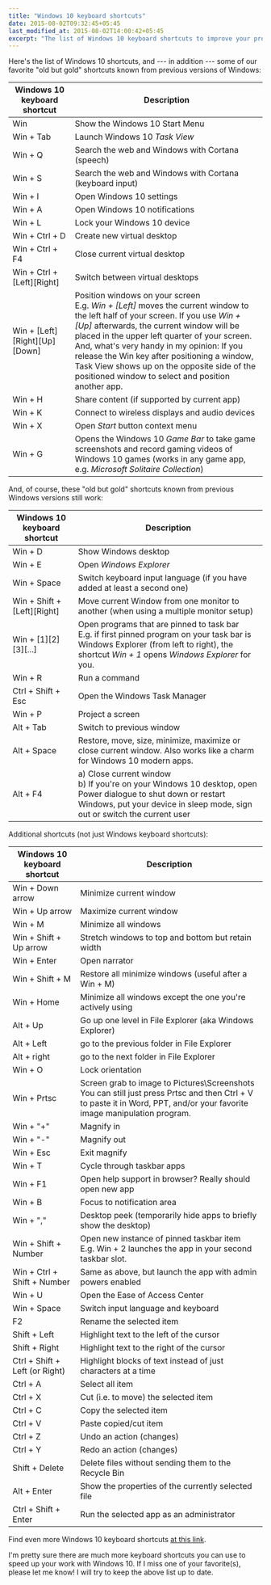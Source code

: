 ```yaml
---
title: "Windows 10 keyboard shortcuts"
date: 2015-08-02T09:32:45+05:45
last_modified_at: 2015-08-02T14:00:42+05:45
excerpt: "The list of Windows 10 keyboard shortcuts to improve your productivity."
---
```


Here's the list of Windows 10 shortcuts, and --- in addition --- some of our favorite "old but gold" shortcuts known from previous versions of Windows:

| Windows 10 keyboard shortcut | Description                                       |
| ---------------------------- | ------------------------------------------------- |
| Win                          | Show the Windows 10 Start Menu                    |
| Win + Tab                    | Launch Windows 10 *Task View*                     |
| Win + Q                      | Search the web and Windows with Cortana (speech)  |
| Win + S                      | Search the web and Windows with Cortana (keyboard input) |
| Win + I                      | Open Windows 10 settings                          |
| Win + A                      | Open Windows 10 notifications                     |
| Win + L                      | Lock your Windows 10 device                       |
| Win + Ctrl + D               | Create new virtual desktop                        |
| Win + Ctrl + F4              | Close current virtual desktop                     |
| Win + Ctrl + [Left][Right]   | Switch between virtual desktops                   |
| Win + [Left][Right][Up][Down] | Position windows on your screen <br> E.g. *Win + [Left]* moves the current window to the left half of your screen. If you use *Win + [Up]* afterwards, the current window will be placed in the upper left quarter of your screen. <br> And, what's very handy in my opinion: If you release the Win key after positioning a window, Task View shows up on the opposite side of the positioned window to select and position another app. |
| Win + H                      | Share content (if supported by current app)       |
| Win + K                      | Connect to wireless displays and audio devices    |
| Win + X                      | Open *Start* button context menu
| Win + G                      | Opens the Windows 10 *Game Bar* to take game screenshots and record gaming videos of Windows 10 games (works in any game app, e.g. *Microsoft Solitaire Collection*) |

And, of course, these "old but gold" shortcuts known from previous Windows versions still work:

| Windows 10 keyboard shortcut | Description                                       |
| ---------------------------- | ------------------------------------------------- |
| Win + D                      | Show Windows desktop                              |
| Win + E                      | Open *Windows Explorer*                           |
| Win + Space                  | Switch keyboard input language (if you have added at least a second one) |
| Win + Shift + [Left][Right]  | Move current Window from one monitor to another (when using a multiple monitor setup) |
| Win + [1][2][3][...]         | Open programs that are pinned to task bar <br> E.g. if first pinned program on your task bar is Windows Explorer (from left to right), the shortcut *Win + 1* opens *Windows Explorer* for you. |
| Win + R                      | Run a command                                     |
| Ctrl + Shift + Esc           | Open the Windows Task Manager                     |
| Win + P                      | Project a screen                                  |
| Alt + Tab                    | Switch to previous window                         |
| Alt + Space                  | Restore, move, size, minimize, maximize or close current window. Also works like a charm for Windows 10 modern apps. |
| Alt + F4                     | a) Close current window <br> b) If you're on your Windows 10 desktop, open Power dialogue to shut down or restart Windows, put your device in sleep mode, sign out or switch the current user |

Additional shortcuts (not just Windows keyboard shortcuts):

| Windows 10 keyboard shortcut | Description                                       |
| ---------------------------- | ------------------------------------------------- |
| Win + Down arrow             | Minimize current window                           |
| Win + Up arrow               | Maximize current window                           |
| Win + M                      | Minimize all windows                              |
| Win + Shift + Up arrow       | Stretch windows to top and bottom but retain width |
| Win + Enter                  | Open narrator                                     |
| Win + Shift + M              | Restore all minimize windows (useful after a Win + M) |
| Win + Home                   | Minimize all windows except the one you're actively using |
| Alt + Up                     | Go up one level in File Explorer (aka Windows Explorer) |
| Alt + Left                   | go to the previous folder in File Explorer        |
| Alt + right                  | go to the next folder in File Explorer            |
| Win + O                      | Lock orientation                                  |
| Win + Prtsc                  | Screen grab to image to Pictures\Screenshots <br> You can still just press Prtsc and then Ctrl + V to paste it in Word, PPT, and/or your favorite image manipulation program. |
| Win + "+"                    | Magnify in                                        |
| Win + "-"                    | Magnify out                                       |
| Win + Esc                    | Exit magnify                                      |
| Win + T                      | Cycle through taskbar apps                        |
| Win + F1                     | Open help support in browser? Really should open new app |
| Win + B                      | Focus to notification area                        |
| Win + ","                    | Desktop peek (temporarily hide apps to briefly show the desktop) |
| Win + Shift + Number         | Open new instance of pinned taskbar item <br> E.g. Win + 2 launches the app in your second taskbar slot. |
| Win + Ctrl + Shift + Number  | Same as above, but launch the app with admin powers enabled |
| Win + U                      | Open the Ease of Access Center                     |
| Win + Space                  | Switch input language and keyboard                 |
| F2                           | Rename the selected item                           |
| Shift + Left                 | Highlight text to the left of the cursor           |
| Shift + Right                | Highlight text to the right of the cursor          |
| Ctrl + Shift + Left (or Right) | Highlight blocks of text instead of just characters at a time |
| Ctrl + A                     | Select all item                                    |
| Ctrl + X                     | Cut (i.e. to move) the selected item
| Ctrl + C                     | Copy the selected item                                 |
| Ctrl + V                     | Paste copied/cut item                              |
| Ctrl + Z                     | Undo an action (changes)                           |
| Ctrl + Y                     | Redo an action (changes)                           |
| Shift + Delete               | Delete files without sending them to the Recycle Bin |
| Alt + Enter                  | Show the properties of the currently selected file |
| Ctrl + Shift + Enter         | Run the selected app as an administrator           |

Find even more Windows 10 keyboard shortcuts [at this link](http://windows.microsoft.com/en-us/windows-10/keyboard-shortcuts).

I'm pretty sure there are much more keyboard shortcuts you can use to speed up your work with Windows 10. If I miss one of your favorite(s), please let me know! I will try to keep the above list up to date.
